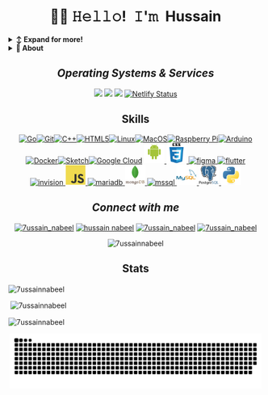 <h1 align="center" font=monoscape> 👋🏻 𝙷𝚎𝚕𝚕𝚘! 𝙸'𝚖 Hussain</h1>
<!-- Outer collapsible -->  
<details>
   <summary><b>↕️ Expand for more!</b></summary>
<div align="center" style="text-align:center">
  <img  align="center" src="https://readme-typing-svg.herokuapp.com/?lines=Welcome+To%20My%20github%20profile.&font=Fira%20Code&center=true&width=380&height=50" style="max-width: 100%;">
  <div align='center'>
   I began learning to code in 2013, driven by a passion for IT. Earlier this year, I enrolled in the Reboot Coding program at 01-Edu while continuing my full-time job as an IT Analyst. My current goal is to transition into a role as a Cybersecurity Analyst.
  </div>
  </details>
  <!-- About Section -->
<details>
  <summary><b>👤 About</b></summary>
  <br>
  <p>
      <img align="right" width="250" src="https://github.com/Lissy93/Lissy93/raw/master/assets/alicia-sykes_profile-pic.png" alt="Alicia Sykes" />
      
<blockquote>

 👯 I’m currently working on [Docker-Compose-Library](https://github.com/7ussainnabeel/Docker-Compose-Library.git)

🌱 I’m currently learning **Flutter & Fullstack Development & Cybersecurity**

👯 I’m looking to collaborate on [Docker-Compose-Library](https://github.com/7ussainnabeel/Docker-Compose-Library.git)

 📫 How to reach me **hnabeel3@gmail.com**

📄 Know about my experiences [LinkedIn](https://www.linkedin.com/in/hussain-nabeel-2482a3102/)

 ⚡ Fun fact **Obsessed with servers and docker containers**
</details>
<h2 align='center'><i>Operating Systems & Services</i></h2>

<div align="center">

![](https://img.shields.io/badge/os-linux-informational?style=flat&logo=ubuntu&logoColor=white&color=green)
![](https://img.shields.io/badge/os-macos-informational?style=flat&logo=macos&logoColor=white&color=yellow)
![](https://img.shields.io/badge/os-windows-informational?style=flat&logo=windows&logoColor=white&color=red)
[![Netlify Status](https://api.netlify.com/api/v1/badges/e47b3dc7-7bb4-4b46-8a95-234b9369ed3f/deploy-status)](https://app.netlify.com/sites/legendary-stardust-da21a2/deploys)

</div>
<h2 align='center'>Skills</h2>
<p align="center">
<a href="https://go.dev/doc/" target="_blank" rel="noreferrer"><img src="https://raw.githubusercontent.com/danielcranney/readme-generator/main/public/icons/skills/go-colored.svg" width="36" height="36" alt="Go" /></a><a href="https://git-scm.com/" target="_blank" rel="noreferrer"><img src="https://raw.githubusercontent.com/danielcranney/readme-generator/main/public/icons/skills/git-colored.svg" width="36" height="36" alt="Git" /></a><a href="https://docs.microsoft.com/en-us/cpp/?view=msvc-170" target="_blank" rel="noreferrer"><img src="https://raw.githubusercontent.com/danielcranney/readme-generator/main/public/icons/skills/cplusplus-colored.svg" width="36" height="36" alt="C++" /></a><a href="https://developer.mozilla.org/en-US/docs/Glossary/HTML5" target="_blank" rel="noreferrer"><img src="https://raw.githubusercontent.com/danielcranney/readme-generator/main/public/icons/skills/html5-colored.svg" width="36" height="36" alt="HTML5" /></a><a href="https://www.linux.org" target="_blank" rel="noreferrer"><img src="https://raw.githubusercontent.com/danielcranney/readme-generator/main/public/icons/skills/linux-colored.svg" width="36" height="36" alt="Linux" /></a><a href="https://apple.com" target="_blank" rel="noreferrer"><img src="https://raw.githubusercontent.com/danielcranney/readme-generator/main/public/icons/skills/macos-colored.svg" width="36" height="36" alt="MacOS" /></a><a href="https://www.raspberrypi.org/" target="_blank" rel="noreferrer"><img src="https://raw.githubusercontent.com/danielcranney/readme-generator/main/public/icons/skills/raspberrypi-colored.svg" width="36" height="36" alt="Raspberry Pi" /></a><a href="https://store.arduino.cc/?gclid=Cj0KCQjw2eilBhCCARIsAG0Pf8uueBifykWcsSS4LPESeGQfxGVKJYnzV7bz471XfknQJy_1VINVWM8aAkLtEALw_wcB" target="_blank" rel="noreferrer"><img src="https://raw.githubusercontent.com/danielcranney/readme-generator/main/public/icons/skills/arduino-colored.svg" width="36" height="36" alt="Arduino" /></a><a href="https://www.docker.com/" target="_blank" rel="noreferrer"><img src="https://raw.githubusercontent.com/danielcranney/readme-generator/main/public/icons/skills/docker-colored.svg" width="36" height="36" alt="Docker" /></a><a href="https://www.sketch.com/" target="_blank" rel="noreferrer"><img src="https://raw.githubusercontent.com/danielcranney/readme-generator/main/public/icons/skills/sketch-colored.svg" width="36" height="36" alt="Sketch" /></a><a href="https://cloud.google.com/" target="_blank" rel="noreferrer"><img src="https://raw.githubusercontent.com/danielcranney/readme-generator/main/public/icons/skills/googlecloud-colored.svg" width="36" height="36" alt="Google Cloud" /></a>
<a href="https://developer.android.com" target="_blank" rel="noreferrer"> <img src="https://raw.githubusercontent.com/devicons/devicon/master/icons/android/android-original-wordmark.svg" alt="android" width="40" height="40"/> </a> <a href="https://www.w3schools.com/css/" target="_blank" rel="noreferrer"> <img src="https://raw.githubusercontent.com/devicons/devicon/master/icons/css3/css3-original-wordmark.svg" alt="css3" width="40" height="40"/> </a> <a href="https://www.figma.com/" target="_blank" rel="noreferrer"> <img src="https://www.vectorlogo.zone/logos/figma/figma-icon.svg" alt="figma" width="40" height="40"/> </a> <a href="https://flutter.dev" target="_blank" rel="noreferrer"> <img src="https://www.vectorlogo.zone/logos/flutterio/flutterio-icon.svg" alt="flutter" width="40" height="40"/> </a> <a href="https://www.invisionapp.com/" target="_blank" rel="noreferrer"> <img src="https://www.vectorlogo.zone/logos/invisionapp/invisionapp-icon.svg" alt="invision" width="40" height="40"/> </a> <a href="https://developer.mozilla.org/en-US/docs/Web/JavaScript" target="_blank" rel="noreferrer"> <img src="https://raw.githubusercontent.com/devicons/devicon/master/icons/javascript/javascript-original.svg" alt="javascript" width="40" height="40"/> </a> <a href="https://mariadb.org/" target="_blank" rel="noreferrer"> <img src="https://www.vectorlogo.zone/logos/mariadb/mariadb-icon.svg" alt="mariadb" width="40" height="40"/> </a> <a href="https://www.mongodb.com/" target="_blank" rel="noreferrer"> <img src="https://raw.githubusercontent.com/devicons/devicon/master/icons/mongodb/mongodb-original-wordmark.svg" alt="mongodb" width="40" height="40"/> </a> <a href="https://www.microsoft.com/en-us/sql-server" target="_blank" rel="noreferrer"> <img src="https://www.svgrepo.com/show/303229/microsoft-sql-server-logo.svg" alt="mssql" width="40" height="40"/> </a> <a href="https://www.mysql.com/" target="_blank" rel="noreferrer"> <img src="https://raw.githubusercontent.com/devicons/devicon/master/icons/mysql/mysql-original-wordmark.svg" alt="mysql" width="40" height="40"/> </a> <a href="https://www.postgresql.org" target="_blank" rel="noreferrer"> <img src="https://raw.githubusercontent.com/devicons/devicon/master/icons/postgresql/postgresql-original-wordmark.svg" alt="postgresql" width="40" height="40"/> </a> <a href="https://www.python.org" target="_blank" rel="noreferrer"> <img src="https://raw.githubusercontent.com/devicons/devicon/master/icons/python/python-original.svg" alt="python" width="40" height="40"/> </a> 
 </p>

<h2 align='center'><i>Connect with me</i></h2>

<p align="center">
<a href="https://twitter.com/7ussain_nabeel" target="blank"><img align="center" src="https://raw.githubusercontent.com/rahuldkjain/github-profile-readme-generator/master/src/images/icons/Social/twitter.svg" alt="7ussain_nabeel" height="30" width="40" /></a>
<a href="https://linkedin.com/in/hussain nabeel" target="blank"><img align="center" src="https://raw.githubusercontent.com/rahuldkjain/github-profile-readme-generator/master/src/images/icons/Social/linked-in-alt.svg" alt="hussain nabeel" height="30" width="40" /></a>
<a href="https://instagram.com/7ussain_nabeel" target="blank"><img align="center" src="https://raw.githubusercontent.com/rahuldkjain/github-profile-readme-generator/master/src/images/icons/Social/instagram.svg" alt="7ussain_nabeel" height="30" width="40" /></a>
<a href="https://discord.gg/7ussain_nabeel" target="blank"><img align="center" src="https://raw.githubusercontent.com/rahuldkjain/github-profile-readme-generator/master/src/images/icons/Social/discord.svg" alt="7ussain_nabeel" height="30" width="40" /></a>
</p>

<p align="center"> <img src="https://komarev.com/ghpvc/?username=7ussainnabeel&label=Profile%20views&color=0e75b6&style=flat" alt="7ussainnabeel" /> </p>
<h2 align='center'>Stats</h2>
<p><img align="center" src="https://github-readme-stats.vercel.app/api/top-langs?username=7ussainnabeel&show_icons=true&locale=en&layout=compact" alt="7ussainnabeel" />
</p>

<p>&nbsp;<img align="center" src="https://github-readme-stats.vercel.app/api?username=7ussainnabeel&show_icons=true&locale=en" alt="7ussainnabeel" /></p>

<p><img align="center" src="https://github-readme-streak-stats.herokuapp.com/?user=7ussainnabeel&" alt="7ussainnabeel" /></p>
<p align="center">
<a href="https://gitstar-ranking.com/7ussainnabeel" title="Snek 🐍"><img width="500" src="https://raw.githubusercontent.com/7ussainnabeel/7ussainnabeel/master/assets/github-snake.svg" /></a>
</p>

<!--
**7ussainnabeel/7ussainnabeel** is a ✨ _special_ ✨ repository because its `README.md` (this file) appears on your GitHub profile.

Here are some ideas to get you started:

- 🔭 I’m currently working on ...
- 🌱 I’m currently learning ...
- 👯 I’m looking to collaborate on ...
- 🤔 I’m looking for help with ...
- 💬 Ask me about ...
- 📫 How to reach me: ...
- 😄 Pronouns: ...
- ⚡ Fun fact: ...
<h1 align="center">Hi 👋, I'm Hussain</h1>
<h3 align="center">I started learning coding back in 2013 and I always had the passion to work in IT, Earlier this year I joined 01-Edu in Reboot Coding while working as a full time IT Analyst. My current goal is to work as a Cybersecurity Analyst.</h3>

<p align="left"> <img src="https://komarev.com/ghpvc/?username=7ussainnabeel&label=Profile%20views&color=0e75b6&style=flat" alt="7ussainnabeel" /> </p>

<p align="left"> <a href="https://twitter.com/7ussain_nabeel" target="blank"><img src="https://img.shields.io/twitter/follow/7ussain_nabeel?logo=twitter&style=for-the-badge" alt="7ussain_nabeel" /></a> </p>

- 🔭 I’m currently working on [Docker-Compose-Library](https://github.com/7ussainnabeel/Docker-Compose-Library.git)

- 🌱 I’m currently learning **Flutter**

- 👯 I’m looking to collaborate on [Docker-Compose-Library](https://github.com/7ussainnabeel/Docker-Compose-Library.git)

- 📫 How to reach me **hnabeel3@gmail.com**

- 📄 Know about my experiences [https://www.linkedin.com/in/hussain-nabeel-2482a3102/](https://www.linkedin.com/in/hussain-nabeel-2482a3102/)

- ⚡ Fun fact **Obsessed with servers and docker containers**

<h3 align="left">Connect with me:</h3>
<p align="left">
<a href="https://twitter.com/7ussain_nabeel" target="blank"><img align="center" src="https://raw.githubusercontent.com/rahuldkjain/github-profile-readme-generator/master/src/images/icons/Social/twitter.svg" alt="7ussain_nabeel" height="30" width="40" /></a>
<a href="https://linkedin.com/in/hussain nabeel" target="blank"><img align="center" src="https://raw.githubusercontent.com/rahuldkjain/github-profile-readme-generator/master/src/images/icons/Social/linked-in-alt.svg" alt="hussain nabeel" height="30" width="40" /></a>
<a href="https://instagram.com/7ussain_nabeel" target="blank"><img align="center" src="https://raw.githubusercontent.com/rahuldkjain/github-profile-readme-generator/master/src/images/icons/Social/instagram.svg" alt="7ussain_nabeel" height="30" width="40" /></a>
<a href="https://discord.gg/7ussain_nabeel" target="blank"><img align="center" src="https://raw.githubusercontent.com/rahuldkjain/github-profile-readme-generator/master/src/images/icons/Social/discord.svg" alt="7ussain_nabeel" height="30" width="40" /></a>
</p>

<h3 align="left">Languages and Tools:</h3>
<p align="left"> <a href="https://developer.android.com" target="_blank" rel="noreferrer"> <img src="https://raw.githubusercontent.com/devicons/devicon/master/icons/android/android-original-wordmark.svg" alt="android" width="40" height="40"/> </a> <a href="https://www.arduino.cc/" target="_blank" rel="noreferrer"> <img src="https://cdn.worldvectorlogo.com/logos/arduino-1.svg" alt="arduino" width="40" height="40"/> </a> <a href="https://www.w3schools.com/cpp/" target="_blank" rel="noreferrer"> <img src="https://raw.githubusercontent.com/devicons/devicon/master/icons/cplusplus/cplusplus-original.svg" alt="cplusplus" width="40" height="40"/> </a> <a href="https://www.w3schools.com/css/" target="_blank" rel="noreferrer"> <img src="https://raw.githubusercontent.com/devicons/devicon/master/icons/css3/css3-original-wordmark.svg" alt="css3" width="40" height="40"/> </a> <a href="https://www.docker.com/" target="_blank" rel="noreferrer"> <img src="https://raw.githubusercontent.com/devicons/devicon/master/icons/docker/docker-original-wordmark.svg" alt="docker" width="40" height="40"/> </a> <a href="https://www.figma.com/" target="_blank" rel="noreferrer"> <img src="https://www.vectorlogo.zone/logos/figma/figma-icon.svg" alt="figma" width="40" height="40"/> </a> <a href="https://flutter.dev" target="_blank" rel="noreferrer"> <img src="https://www.vectorlogo.zone/logos/flutterio/flutterio-icon.svg" alt="flutter" width="40" height="40"/> </a> <a href="https://cloud.google.com" target="_blank" rel="noreferrer"> <img src="https://www.vectorlogo.zone/logos/google_cloud/google_cloud-icon.svg" alt="gcp" width="40" height="40"/> </a> <a href="https://git-scm.com/" target="_blank" rel="noreferrer"> <img src="https://www.vectorlogo.zone/logos/git-scm/git-scm-icon.svg" alt="git" width="40" height="40"/> </a> <a href="https://golang.org" target="_blank" rel="noreferrer"> <img src="https://raw.githubusercontent.com/devicons/devicon/master/icons/go/go-original.svg" alt="go" width="40" height="40"/> </a> <a href="https://www.w3.org/html/" target="_blank" rel="noreferrer"> <img src="https://raw.githubusercontent.com/devicons/devicon/master/icons/html5/html5-original-wordmark.svg" alt="html5" width="40" height="40"/> </a> <a href="https://www.invisionapp.com/" target="_blank" rel="noreferrer"> <img src="https://www.vectorlogo.zone/logos/invisionapp/invisionapp-icon.svg" alt="invision" width="40" height="40"/> </a> <a href="https://developer.mozilla.org/en-US/docs/Web/JavaScript" target="_blank" rel="noreferrer"> <img src="https://raw.githubusercontent.com/devicons/devicon/master/icons/javascript/javascript-original.svg" alt="javascript" width="40" height="40"/> </a> <a href="https://www.linux.org/" target="_blank" rel="noreferrer"> <img src="https://raw.githubusercontent.com/devicons/devicon/master/icons/linux/linux-original.svg" alt="linux" width="40" height="40"/> </a> <a href="https://mariadb.org/" target="_blank" rel="noreferrer"> <img src="https://www.vectorlogo.zone/logos/mariadb/mariadb-icon.svg" alt="mariadb" width="40" height="40"/> </a> <a href="https://www.mongodb.com/" target="_blank" rel="noreferrer"> <img src="https://raw.githubusercontent.com/devicons/devicon/master/icons/mongodb/mongodb-original-wordmark.svg" alt="mongodb" width="40" height="40"/> </a> <a href="https://www.microsoft.com/en-us/sql-server" target="_blank" rel="noreferrer"> <img src="https://www.svgrepo.com/show/303229/microsoft-sql-server-logo.svg" alt="mssql" width="40" height="40"/> </a> <a href="https://www.mysql.com/" target="_blank" rel="noreferrer"> <img src="https://raw.githubusercontent.com/devicons/devicon/master/icons/mysql/mysql-original-wordmark.svg" alt="mysql" width="40" height="40"/> </a> <a href="https://www.postgresql.org" target="_blank" rel="noreferrer"> <img src="https://raw.githubusercontent.com/devicons/devicon/master/icons/postgresql/postgresql-original-wordmark.svg" alt="postgresql" width="40" height="40"/> </a> <a href="https://www.python.org" target="_blank" rel="noreferrer"> <img src="https://raw.githubusercontent.com/devicons/devicon/master/icons/python/python-original.svg" alt="python" width="40" height="40"/> </a> <a href="https://www.sketch.com/" target="_blank" rel="noreferrer"> <img src="https://www.vectorlogo.zone/logos/sketchapp/sketchapp-icon.svg" alt="sketch" width="40" height="40"/> </a> </p>

<p>&nbsp;<img align="center" src="https://github-readme-stats.vercel.app/api?username=7ussainnabeel&show_icons=true&locale=en" alt="7ussainnabeel" /></p>

-->
